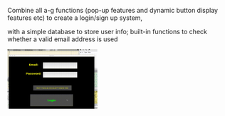 
Combine all a-g functions (pop-up features and dynamic button display features etc) to create a login/sign up system, 

with a simple database to store user info; built-in functions to check whether a valid email address is used

<img src='/h_combine/out.gif' height="40%" width="40%">
